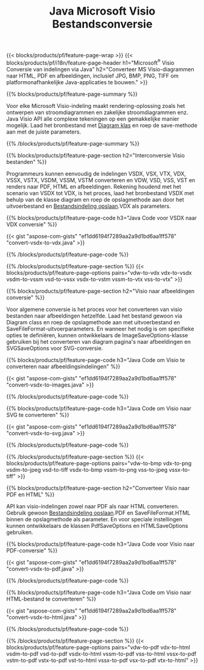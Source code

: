 ﻿---
title: Java Microsoft Visio Bestandsconversie
url: /nl/java/conversion/
description: Converteer Microsoft Visio-indelingen VSDX VSX VDX VTX VSSX VSTX VSDM VSTM VSSM VDW VSD VST VSS naar HTML-afbeeldingen en PDF met enkele regels Java-code.
---
{{< blocks/products/pf/feature-page-wrap >}}
{{< blocks/products/pf/i18n/feature-page-header h1="Microsoft<sup>&reg;</sup> Visio Conversie van indelingen via Java" h2="Converteer MS Visio-diagrammen naar HTML, PDF en afbeeldingen, inclusief JPG, BMP, PNG, TIFF om platformonafhankelijke Java-applicaties te bouwen." >}}

{{% blocks/products/pf/feature-page-summary %}}

Voor elke Microsoft Visio-indeling maakt rendering-oplossing zoals het ontwerpen van stroomdiagrammen en zakelijke stroomdiagrammen enz. Java Visio API alle complexe tekeningen op een gemakkelijke manier mogelijk. Laad het bronbestand met [Diagram klas](https://apireference.aspose.com/diagram/java/com.aspose.diagram/Diagram) en roep de save-methode aan met de juiste parameters.

{{% /blocks/products/pf/feature-page-summary %}}

{{% blocks/products/pf/feature-page-section h2="Interconversie Visio bestanden" %}}

Programmeurs kunnen eenvoudig de indelingen VSDX, VSX, VTX, VDX, VSSX, VSTX, VSDM, VSSM, VSTM converteren en VDW, VSD, VSS, VST en renders naar PDF, HTML en afbeeldingen. Rekening houdend met het scenario van VSDX tot VDX, is het proces, laad het bronbestand VSDX met behulp van de klasse diagram en roep de opslagmethode aan door het uitvoerbestand en [Bestandsindeling opslaan](https://apireference.aspose.com/diagram/java/com.aspose.diagram/SaveFileFormat).VDX als parameters. 

{{% blocks/products/pf/feature-page-code h3="Java Code voor VSDX naar VDX conversie" %}}

{{< gist "aspose-com-gists" "ef1dd6194f7289aa2a9d1bd6aa1ff578" "convert-vsdx-to-vdx.java" >}}

{{% /blocks/products/pf/feature-page-code %}}

{{% /blocks/products/pf/feature-page-section %}}
{{< blocks/products/pf/feature-page-options pairs="vdw-to-vdx vdx-to-vsdx vsdm-to-vssm vsd-to-vssx vsdx-to-vstm vssm-to-vtx vss-to-vtx" >}}

{{% blocks/products/pf/feature-page-section h2="Visio naar afbeeldingen conversie" %}}

Voor algemene conversie is het proces voor het converteren van visio bestanden naar afbeeldingen hetzelfde. Laad het bestand gewoon via Diagram class en roep de opslagmethode aan met uitvoerbestand en SaveFileFormat-uitvoerparameters. En wanneer het nodig is om specifieke opties te definiëren, kunnen ontwikkelaars de ImageSaveOptions-klasse gebruiken bij het converteren van diagram pagina's naar afbeeldingen en SVGSaveOptions voor SVG-conversie.

{{% blocks/products/pf/feature-page-code h3="Java Code om Visio te converteren naar afbeeldingsindelingen" %}}

{{< gist "aspose-com-gists" "ef1dd6194f7289aa2a9d1bd6aa1ff578" "convert-vsdx-to-images.java" >}}

{{% /blocks/products/pf/feature-page-code %}}

{{% blocks/products/pf/feature-page-code h3="Java Code om Visio naar SVG te converteren" %}}

{{< gist "aspose-com-gists" "ef1dd6194f7289aa2a9d1bd6aa1ff578" "convert-vsdx-to-svg.java" >}}

{{% /blocks/products/pf/feature-page-code %}}

{{% /blocks/products/pf/feature-page-section %}}
{{< blocks/products/pf/feature-page-options pairs="vdw-to-bmp vdx-to-png vsdm-to-jpeg vsd-to-tiff vsdx-to-bmp vssm-to-png vss-to-jpeg vssx-to-tiff" >}}

{{% blocks/products/pf/feature-page-section h2="Converteer Visio naar PDF en HTML" %}}

API kan visio-indelingen zowel naar PDF als naar HTML converteren. Gebruik gewoon [Bestandsindeling opslaan](https://apireference.aspose.com/diagram/java/com.aspose.diagram/SaveFileFormat).PDF en SaveFileFormat.HTML binnen de opslagmethode als parameter. En voor speciale instellingen kunnen ontwikkelaars de klassen PdfSaveOptions en HTMLSaveOptions gebruiken.

{{% blocks/products/pf/feature-page-code h3="Java Code voor Visio naar PDF-conversie" %}}

{{< gist "aspose-com-gists" "ef1dd6194f7289aa2a9d1bd6aa1ff578" "convert-vsdx-to-pdf.java" >}}

{{% /blocks/products/pf/feature-page-code %}}

{{% blocks/products/pf/feature-page-code h3="Java Code om Visio naar HTML-bestand te converteren" %}}

{{< gist "aspose-com-gists" "ef1dd6194f7289aa2a9d1bd6aa1ff578" "convert-vsdx-to-html.java" >}}

{{% /blocks/products/pf/feature-page-code %}}

{{% /blocks/products/pf/feature-page-section %}}
{{< blocks/products/pf/feature-page-options pairs="vdw-to-pdf vdx-to-html vsdm-to-pdf vsd-to-pdf vsdx-to-html vssm-to-pdf vss-to-html vssx-to-pdf vstm-to-pdf vstx-to-pdf vst-to-html vssx-to-pdf vsx-to-pdf vtx-to-html" >}}